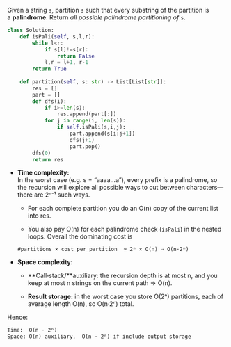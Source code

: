 Given a string `s`, partition `s` such that every substring of the partition is a **palindrome**. Return _all possible palindrome partitioning of_ `s`.

```python
class Solution:
    def isPali(self, s,l,r):
        while l<r:
            if s[l]!=s[r]:
                return False
            l,r = l+1, r-1
        return True
    
    def partition(self, s: str) -> List[List[str]]:
        res = []
        part = []
        def dfs(i):
            if i>=len(s):
                res.append(part[:])
            for j in range(i, len(s)):
                if self.isPali(s,i,j):
                    part.append(s[i:j+1])
                    dfs(j+1)
                    part.pop()
        dfs(0)
        return res
```


- **Time complexity:**  
    In the worst case (e.g. s = “aaaa…a”), every prefix is a palindrome, so the recursion will explore all possible ways to cut between characters—there are 2ⁿ⁻¹ such ways.
    
    - For each complete partition you do an O(n) copy of the current list into res.
        
    - You also pay O(n) for each palindrome check (`isPali`) in the nested loops.  Overall the dominating cost is
        
    ```
    #partitions × cost_per_partition  ≃ 2ⁿ × O(n) ⇒ O(n·2ⁿ)
    ```
    
- **Space complexity:**
    
    - **Call‐stack/**auxiliary: the recursion depth is at most n, and you keep at most n strings on the current path ⇒ O(n).
        
    - **Result storage:** in the worst case you store O(2ⁿ) partitions, each of average length O(n), so O(n·2ⁿ) total.


Hence:
```txt
Time:  O(n · 2ⁿ)
Space: O(n) auxiliary,  O(n · 2ⁿ) if include output storage
```
